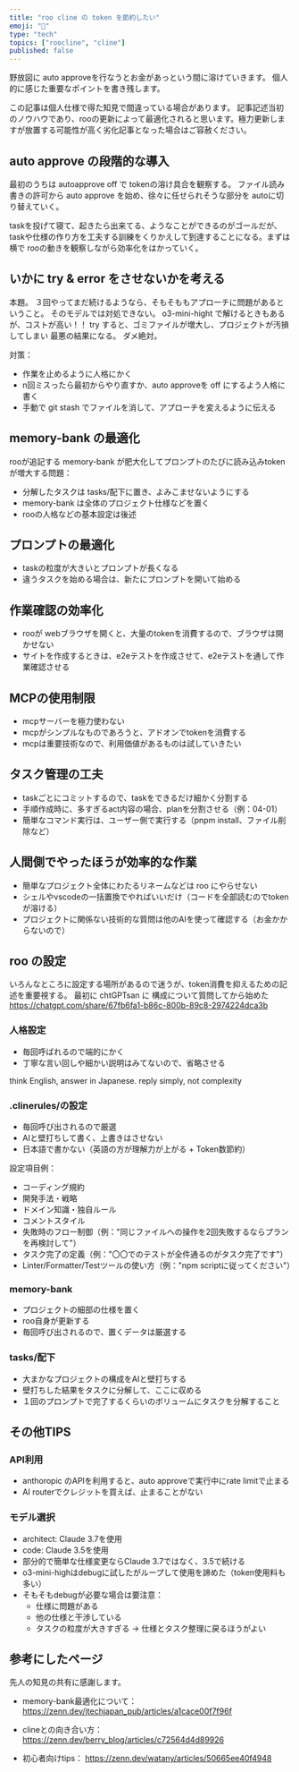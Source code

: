```yaml
---
title: "roo cline の token を節約したい"
emoji: "🕌"
type: "tech"
topics: ["roocline", "cline"]
published: false
---
```


野放図に auto approveを行なうとお金があっという間に溶けていきます。
個人的に感じた重要なポイントを書き残します。

この記事は個人仕様で得た知見で間違っている場合があります。
記事記述当初のノウハウであり、rooの更新によって最適化されると思います。極力更新しますが放置する可能性が高く劣化記事となった場合はご容赦ください。



## auto approve の段階的な導入

最初のうちは autoapprove off で tokenの溶け具合を観察する。
ファイル読み書きの許可から auto approve を始め、徐々に任せられそうな部分を autoに切り替えていく。

taskを投げて寝て、起きたら出来てる、ようなことができるのがゴールだが、taskや仕様の作り方を工夫する訓練をくりかえして到達することになる。まずは横で rooの動きを観察しながら効率化をはかっていく。

## いかに try & error をさせないかを考える
本題。
３回やってまだ続けるようなら、そもそももアプローチに問題があるということ。
そのモデルでは対処できない。
o3-mini-hight で解けるときもあるが、コストが高い！！
try すると、ゴミファイルが増大し、プロジェクトが汚損してしまい 最悪の結果になる。
ダメ絶対。

対策：
- 作業を止めるように人格にかく
- n回ミスったら最初からやり直すか、auto approveを off にするよう人格に書く
- 手動で git stash でファイルを消して、アプローチを変えるように伝える

## memory-bank の最適化

rooが追記する memory-bank が肥大化してプロンプトのたびに読み込みtokenが増大する問題：
- 分解したタスクは tasks/配下に置き、よみこませないようにする
- memory-bank は全体のプロジェクト仕様などを置く
- rooの人格などの基本設定は後述

## プロンプトの最適化

- taskの粒度が大きいとプロンプトが長くなる
- 違うタスクを始める場合は、新たにプロンプトを開いて始める

## 作業確認の効率化

- rooが webブラウザを開くと、大量のtokenを消費するので、ブラウザは開かせない
- サイトを作成するときは、e2eテストを作成させて、e2eテストを通して作業確認させる

## MCPの使用制限

- mcpサーバーを極力使わない
- mcpがシンプルなものであろうと、アドオンでtokenを消費する
- mcpは重要技術なので、利用価値があるものは試していきたい

## タスク管理の工夫

- taskごとにコミットするので、taskをできるだけ細かく分割する
- 手順作成時に、多すぎるact内容の場合、planを分割させる（例：04-01）
- 簡単なコマンド実行は、ユーザー側で実行する（pnpm install、ファイル削除など）

## 人間側でやったほうが効率的な作業

- 簡単なプロジェクト全体にわたるリネームなどは roo にやらせない
- シェルやvscodeの一括置換でやればいいだけ（コードを全部読むのでtokenが溶ける）
- プロジェクトに関係ない技術的な質問は他のAIを使って確認する（お金かからないので）

## roo の設定

いろんなところに設定する場所があるので迷うが、token消費を抑えるための記述を重要視する。
最初に chtGPTsan に 構成について質問してから始めた
https://chatgpt.com/share/67fb6fa1-b86c-800b-89c8-2974224dca3b


### 人格設定
- 毎回呼ばれるので端的にかく
- 丁寧な言い回しや細かい説明はみてないので、省略させる

think English, answer in Japanese.
reply simply, not complexity

### .clinerules/の設定
- 毎回呼び出されるので厳選
- AIと壁打ちして書く、上書きはさせない
- 日本語で書かない（英語の方が理解力が上がる + Token数節約）

設定項目例：
- コーディング規約
- 開発手法・戦略
- ドメイン知識・独自ルール
- コメントスタイル
- 失敗時のフロー制御（例："同じファイルへの操作を2回失敗するならプランを再検討して"）
- タスク完了の定義（例："〇〇でのテストが全件通るのがタスク完了です"）
- Linter/Formatter/Testツールの使い方（例："npm scriptに従ってください"）

### memory-bank
- プロジェクトの細部の仕様を置く
- roo自身が更新する
- 毎回呼び出されるので、置くデータは厳選する

### tasks/配下
- 大まかなプロジェクトの構成をAIと壁打ちする
- 壁打ちした結果をタスクに分解して、ここに収める
- １回のプロンプトで完了するくらいのボリュームにタスクを分解すること

## その他TIPS

### API利用
- anthoropic のAPIを利用すると、auto approveで実行中にrate limitで止まる
- AI routerでクレジットを買えば、止まることがない

### モデル選択
- architect: Claude 3.7を使用
- code: Claude 3.5を使用
- 部分的で簡単な仕様変更ならClaude 3.7ではなく、3.5で続ける
- o3-mini-highはdebugに試したがループして使用を諦めた（token使用料も多い）
- そもそもdebugが必要な場合は要注意：
  - 仕様に問題がある
  - 他の仕様と干渉している
  - タスクの粒度が大きすぎる
  → 仕様とタスク整理に戻るほうがよい

## 参考にしたページ
先人の知見の共有に感謝します。

- memory-bank最適化について：
https://zenn.dev/jtechjapan_pub/articles/a1cace00f7f96f

- clineとの向き合い方：
https://zenn.dev/berry_blog/articles/c72564d4d89926

- 初心者向けtips：
https://zenn.dev/watany/articles/50665ee40f4948



